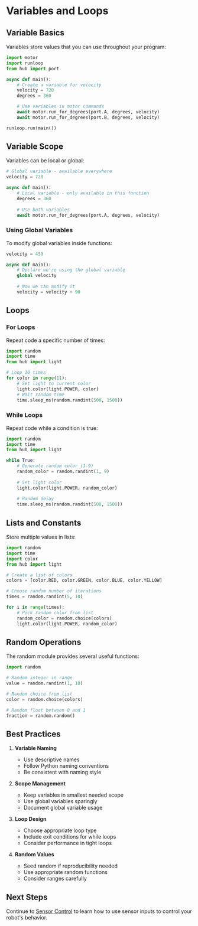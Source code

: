 # Variables and Loops

## Variable Basics

Variables store values that you can use throughout your program:

```python
import motor
import runloop
from hub import port

async def main():
    # Create a variable for velocity
    velocity = 720
    degrees = 360

    # Use variables in motor commands
    await motor.run_for_degrees(port.A, degrees, velocity)
    await motor.run_for_degrees(port.B, degrees, velocity)

runloop.run(main())
```

## Variable Scope

Variables can be local or global:

```python
# Global variable - available everywhere
velocity = 720

async def main():
    # Local variable - only available in this function
    degrees = 360
    
    # Use both variables
    await motor.run_for_degrees(port.A, degrees, velocity)
```

### Using Global Variables

To modify global variables inside functions:

```python
velocity = 450

async def main():
    # Declare we're using the global variable
    global velocity
    
    # Now we can modify it
    velocity = velocity + 90
```

## Loops

### For Loops

Repeat code a specific number of times:

```python
import random
import time
from hub import light

# Loop 10 times
for color in range(11):
    # Set light to current color
    light.color(light.POWER, color)
    # Wait random time
    time.sleep_ms(random.randint(500, 1500))
```

### While Loops

Repeat code while a condition is true:

```python
import random
import time
from hub import light

while True:
    # Generate random color (1-9)
    random_color = random.randint(1, 9)
    
    # Set light color
    light.color(light.POWER, random_color)
    
    # Random delay
    time.sleep_ms(random.randint(500, 1500))
```

## Lists and Constants

Store multiple values in lists:

```python
import random
import time
import color
from hub import light

# Create a list of colors
colors = [color.RED, color.GREEN, color.BLUE, color.YELLOW]

# Choose random number of iterations
times = random.randint(5, 10)

for i in range(times):
    # Pick random color from list
    random_color = random.choice(colors)
    light.color(light.POWER, random_color)
```

## Random Operations

The random module provides several useful functions:

```python
import random

# Random integer in range
value = random.randint(1, 10)

# Random choice from list
color = random.choice(colors)

# Random float between 0 and 1
fraction = random.random()
```

## Best Practices

1. **Variable Naming**
   - Use descriptive names
   - Follow Python naming conventions
   - Be consistent with naming style

2. **Scope Management**
   - Keep variables in smallest needed scope
   - Use global variables sparingly
   - Document global variable usage

3. **Loop Design**
   - Choose appropriate loop type
   - Include exit conditions for while loops
   - Consider performance in tight loops

4. **Random Values**
   - Seed random if reproducibility needed
   - Use appropriate random functions
   - Consider ranges carefully

## Next Steps

Continue to [Sensor Control](05_sensor_control.md) to learn how to use sensor inputs to control your robot's behavior. 
